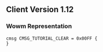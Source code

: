 ## Client Version 1.12

### Wowm Representation
```rust,ignore
cmsg CMSG_TUTORIAL_CLEAR = 0x00FF {
}

```
